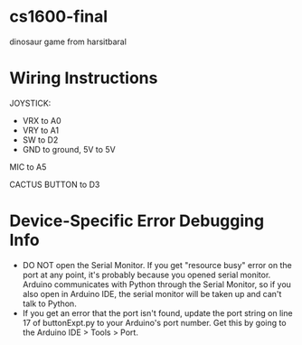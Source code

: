 # cs1600-final

dinosaur game from harsitbaral

# Wiring Instructions
JOYSTICK:
- VRX to A0
- VRY to A1
- SW to D2
- GND to ground, 5V to 5V

MIC to A5

CACTUS BUTTON to D3

# Device-Specific Error Debugging Info
- DO NOT open the Serial Monitor. If you get "resource busy" error on the port at any point, it's probably because you opened serial monitor. Arduino communicates with Python through the Serial Monitor, so if you also open in Arduino IDE, the serial monitor will be taken up and can't talk to Python.
- If you get an error that the port isn't found, update the port string on line 17 of buttonExpt.py to your Arduino's port number. Get this by going to the Arduino IDE > Tools > Port.